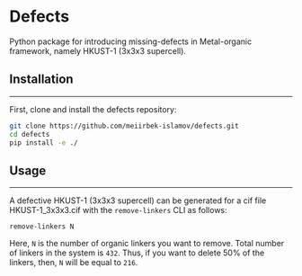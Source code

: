 # Defects
Python package for introducing missing-defects in Metal-organic framework, namely HKUST-1 (3x3x3 supercell).

## Installation
------------
First, clone and install the defects repository:

```bash
git clone https://github.com/meiirbek-islamov/defects.git
cd defects
pip install -e ./
```

## Usage
------------
A defective HKUST-1 (3x3x3 supercell) can be generated for a cif file HKUST-1_3x3x3.cif with the
`remove-linkers` CLI as follows:
```
remove-linkers N
```
Here, `N` is the number of organic linkers you want to remove. Total number of linkers in the system is `432`. Thus, if you want to delete 50% of the linkers, then, `N` will be equal to `216`.
